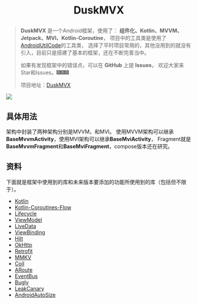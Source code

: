 # <p align="center"> DuskMVX</p>

> **DuskMVX** 是一个Android框架，使用了：
> **组件化、Kotlin、MVVM、Jetpack、MVI、Kotlin-Coroutine**，
> 项目中的工具类是使用了[AndroidUtilCode](https://github.com/Blankj/AndroidUtilCode)的工具类，
> 选择了平时项目常用的，其他没用到的就没有引入，目前只是搭建了基本的框架，还在不断完善当中。
> 
> 如果有发现框架中的错误点，可以在 **GitHub** 上提 **Issues**，
> 欢迎大家来Star和Issues。🎆🎆🎆
>
> 项目地址：[DuskMVX](https://github.com/asasa868/DuskMVX)

[![](https://jitpack.io/v/asasa868/DuskMVX.svg)](https://jitpack.io/#asasa868/DuskMVX)


## 具体用法
架构中封装了两种架构分别是MVVM，和MVI。
使用MVVM架构可以继承**BaseMvvmActivity**，使用MVI架构可以继承**BaseMviActivity**，
Fragment就是**BaseMvvmFragment**和**BaseMviFragment**，compose版本还在研究。


## 资料 
下面就是框架中使用到的库和未来版本要添加的功能所使用到的库（包括但不限于）。
* [Kotlin](https://github.com/JetBrains/kotlin)
* [Kotlin-Coroutines-Flow](https://github.com/JetBrains/kotlin)
* [Lifecycle](https://developer.android.com/jetpack/androidx/releases/lifecycle)
* [ViewModel](https://developer.android.com/topic/libraries/architecture/viewmodel)
* [LiveData](https://developer.android.com/topic/libraries/architecture/livedata)
* [ViewBinding](https://developer.android.com/topic/libraries/view-binding)
* [Hilt](https://developer.android.com/jetpack/androidx/releases/hilt)
* [OkHttp](https://github.com/square/okhttp)
* [Retrofit](https://github.com/square/retrofit)
* [MMKV](https://github.com/Tencent/MMKV)
* [Coil](https://github.com/coil-kt/coil)
* [ARoute](https://github.com/alibaba/ARouter)
* [EventBus](https://github.com/greenrobot/EventBus)
* [Bugly](https://bugly.qq.com/v2/index)
* [LeakCanary](https://github.com/square/leakcanary)
* [AndroidAutoSize](https://github.com/JessYanCoding/AndroidAutoSize)

